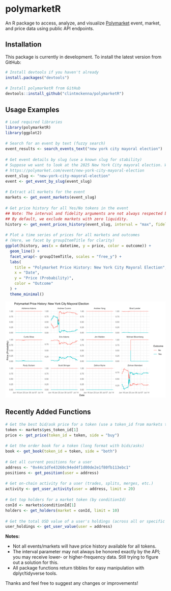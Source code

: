 # polymarketR

An R package to access, analyze, and visualize [Polymarket](https://polymarket.com) event, market, and price data using public API endpoints.

## Installation

This package is currently in development. To install the latest version from GitHub:

```r
# Install devtools if you haven't already
install.packages("devtools")

# Install polymarketR from GitHub
devtools::install_github("clintmckenna/polymarketR")
```

## Usage Examples

```r
# Load required libraries
library(polymarketR)
library(ggplot2)

# Search for an event by text (fuzzy search)
event_results <- search_events_text("new york city mayoral election")

# Get event details by slug (use a known slug for stability)
# Suppose we want to look at the 2025 New York City mayoral election. We can get the slug from the URL on Polymarket:
# https://polymarket.com/event/new-york-city-mayoral-election
event_slug <- "new-york-city-mayoral-election"
event <- get_event_by_slug(event_slug)

# Extract all markets for the event
markets <- get_event_markets(event_slug)

# Get price history for all Yes/No tokens in the event
## Note: The interval and fidelity arguments are not always respected by the API—results may still be high-frequency.
## By default, we exclude markets with zero liquidity.
history <- get_event_prices_history(event_slug, interval = "max", fidelity = 1440)

# Plot a time series of prices for all markets and outcomes
# (Here, we facet by groupItemTitle for clarity)
ggplot(history, aes(x = datetime, y = price, color = outcome)) +
  geom_line() +
  facet_wrap(~ groupItemTitle, scales = "free_y") +
  labs(
    title = "Polymarket Price History: New York City Mayoral Election",
    x = "Date",
    y = "Price (Probability)",
    color = "Outcome"
  ) +
  theme_minimal()

```

![Polymarket price history plot](polymarket_price_history.png)



## Recently Added Functions

```r
# Get the best bid/ask price for a token (use a token_id from markets tibble)
token <- markets$yes_token_id[1]
price <- get_price(token_id = token, side = "buy")

# Get the order book for a token (long format with bids/asks)
book <- get_book(token_id = token, side = "both")

# Get all current positions for a user
address <- "0x44c1dfe43260c94ed4f1d00de2e1f80fb113ebc1"
positions <- get_position(user = address)

# Get on-chain activity for a user (trades, splits, merges, etc.)
activity <- get_user_activity(user = address, limit = 20)

# Get top holders for a market token (by conditionId)
conId <- markets$conditionId[1]
holders <- get_holders(market = conId, limit = 10)

# Get the total USD value of a user's holdings (across all or specific markets)
user_holdings <- get_user_value(user = address)

```

**Notes:**
- Not all events/markets will have price history available for all tokens.
- The interval parameter may not always be honored exactly by the API; you may receive lower- or higher-frequency data. Still trying to figure out a solution for this.
- All package functions return tibbles for easy manipulation with dplyr/tidyverse tools.

Thanks and feel free to suggest any changes or improvements!